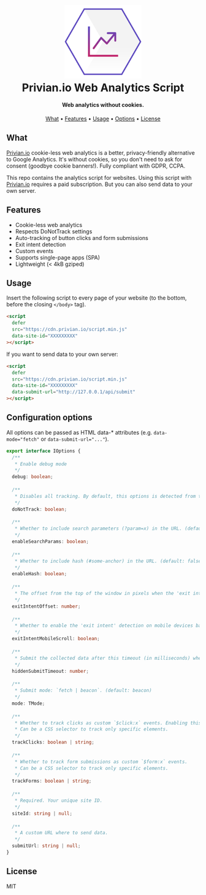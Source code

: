 <h1 align="center">
  <br>
  <img src="https://raw.githubusercontent.com/privian/web-analytics/master/assets/logo.svg" alt="Privian Web Analytics" width="200">
  <br>
  Privian.io Web Analytics Script
  <br>
</h1>

<h4 align="center">Web analytics without cookies.</h4>

<p align="center">
  <a href="#what">What</a> •
  <a href="#features">Features</a> •
  <a href="#usage">Usage</a> •
  <a href="#configuration-options">Options</a> •
  <a href="#license">License</a>
</p>

## What

[Privian.io](https://about.privian.io) cookie-less web analytics is a better, privacy-friendly alternative to Google Analytics. It's without cookies, so you don't need to ask for consent (goodbye cookie banners!). Fully compliant with GDPR, CCPA.

This repo contains the analytics script for websites. Using this script with [Privian.io](https://about.privian.io) requires a paid subscription. But you can also send data to your own server.

## Features

- Cookie-less web analytics
- Respects DoNotTrack settings
- Auto-tracking of button clicks and form submissions
- Exit intent detection
- Custom events
- Supports single-page apps (SPA)
- Lightweight (< 4kB gziped)

## Usage

Insert the following script to every page of your website (to the bottom, before the closing `</body>` tag).

```html
<script
  defer
  src="https://cdn.privian.io/script.min.js"
  data-site-id="XXXXXXXXX"
></script>
```

If you want to send data to your own server:

```html
<script
  defer
  src="https://cdn.privian.io/script.min.js"
  data-site-id="XXXXXXXXX"
  data-submit-url="http://127.0.0.1/api/submit"
></script>
```

## Configuration options

All options can be passed as HTML data-\* attributes (e.g. `data-mode="fetch"` or `data-submit-url="..."`).

```ts
export interface IOptions {
  /**
   * Enable debug mode
   */
  debug: boolean;

  /**
   * Disables all tracking. By default, this options is detected from the user's settings: `navigator.doNotTrack === '1'`
   */
  doNotTrack: boolean;

  /**
   * Whether to include search parameters (?param=x) in the URL. (default: false)
   */
  enableSearchParams: boolean;

  /**
   * Whether to include hash (#some-anchor) in the URL. (default: false)
   */
  enableHash: boolean;

  /**
   * The offset from the top of the window in pixels when the 'exit intent' triggers. (default: 20)
   */
  exitIntentOffset: number;

  /**
   * Whether to enable the 'exit intent' detection on mobile devices based on the scroll behaviour. (default: true)
   */
  exitIntentMobileScroll: boolean;

  /**
   * Submit the collected data after this timeout (in milliseconds) when the page remains hidden (i.e. `document.hidden`). (defaul: 5 min)
   */
  hiddenSubmitTimeout: number;

  /**
   * Submit mode: `fetch | beacon`. (default: beacon)
   */
  mode: TMode;

  /**
   * Whether to track clicks as custom `$click:x` events. Enabling this also enables detection of the 'exit intent' when clicking on a link with an external URL.
   * Can be a CSS selector to track only specific elements.
   */
  trackClicks: boolean | string;

  /**
   * Whether to track form submissions as custom `$form:x` events.
   * Can be a CSS selector to track only specific elements.
   */
  trackForms: boolean | string;

  /**
   * Required. Your unique site ID.
   */
  siteId: string | null;

  /**
   * A custom URL where to send data.
   */
  submitUrl: string | null;
}
```

## License

MIT
